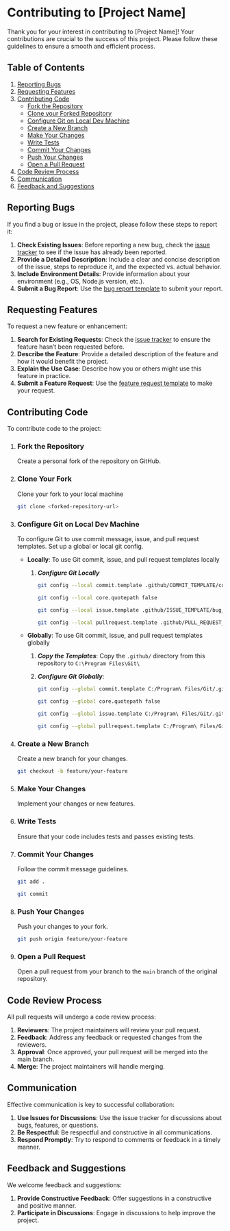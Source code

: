 # Contributing to [Project Name]

Thank you for your interest in contributing to [Project Name]! Your contributions are crucial to the success of this project. Please follow these guidelines to ensure a smooth and efficient process.

## Table of Contents

1. [Reporting Bugs](#reporting-bugs)
2. [Requesting Features](#requesting-features)
3. [Contributing Code](#contributing-code)
   - [Fork the Repository](#fork-the-repository)
   - [Clone your Forked Repository](#clone-your-fork)
   - [Configure Git on Local Dev Machine](#configure-git-on-local-dev-machine)
   - [Create a New Branch](#create-a-new-branch)
   - [Make Your Changes](#make-your-changes)
   - [Write Tests](#write-tests)
   - [Commit Your Changes](#commit-your-changes)
   - [Push Your Changes](#push-your-changes)
   - [Open a Pull Request](#open-a-pull-request)
4. [Code Review Process](#code-review-process)
5. [Communication](#communication)
6. [Feedback and Suggestions](#feedback-and-suggestions)

## Reporting Bugs

If you find a bug or issue in the project, please follow these steps to report it:

1. **Check Existing Issues**: Before reporting a new bug, check the [issue tracker](https://github.com/[your-username]/[repo-name]/issues) to see if the issue has already been reported.
2. **Provide a Detailed Description**: Include a clear and concise description of the issue, steps to reproduce it, and the expected vs. actual behavior.
3. **Include Environment Details**: Provide information about your environment (e.g., OS, Node.js version, etc.).
4. **Submit a Bug Report**: Use the [bug report template](../.github/ISSUE_TEMPLATE/bug_report_template.md) to submit your report.

## Requesting Features

To request a new feature or enhancement:

1. **Search for Existing Requests**: Check the [issue tracker](https://github.com/[your-username]/[repo-name]/issues) to ensure the feature hasn’t been requested before.
2. **Describe the Feature**: Provide a detailed description of the feature and how it would benefit the project.
3. **Explain the Use Case**: Describe how you or others might use this feature in practice.
4. **Submit a Feature Request**: Use the [feature request template](../.github/ISSUE_TEMPLATE/feature_request_template.md) to make your request.

## Contributing Code

To contribute code to the project:

1. ### **Fork the Repository**

   Create a personal fork of the repository on GitHub.

2. ### **Clone Your Fork**

   Clone your fork to your local machine

   ```bash
   git clone <forked-repository-url>
   ```

3. ### **Configure Git on Local Dev Machine**

   To configure Git to use commit message, issue, and pull request templates. Set up a global or local git config.

   - **Locally**: To use Git commit, issue, and pull request templates locally

     1. **_Configure Git Locally_**

        ```bash
        git config --local commit.template .github/COMMIT_TEMPLATE/commit_template.md
        ```

        ```bash
        git config --local core.quotepath false
        ```

        ```bash
        git config --local issue.template .github/ISSUE_TEMPLATE/bug_report_form.yml
        ```

        ```bash
        git config --local pullrequest.template .github/PULL_REQUEST_TEMPLATE/pull_request_template.md
        ```

   - **Globally**: To use Git commit, issue, and pull request templates globally

     1. **_Copy the Templates_**: Copy the `.github/` directory from this repository to `C:\Program Files\Git\`

     2. **_Configure Git Globally_**:

        ```bash
        git config --global commit.template C:/Program\ Files/Git/.github/COMMIT_TEMPLATE/commit_template.md
        ```

        ```bash
        git config --global core.quotepath false
        ```

        ```bash
        git config --global issue.template C:/Program\ Files/Git/.github/ISSUE_TEMPLATE/bug_report_form.yml
        ```

        ```bash
        git config --global pullrequest.template C:/Program\ Files/Git/.github/PULL_REQUEST_TEMPLATE/pull_request_template.md
        ```

4. ### **Create a New Branch**

   Create a new branch for your changes.

   ```bash
   git checkout -b feature/your-feature
   ```

5. ### **Make Your Changes**

   Implement your changes or new features.

6. ### **Write Tests**

   Ensure that your code includes tests and passes existing tests.

7. ### **Commit Your Changes**

   Follow the commit message guidelines.

   ```bash
   git add .
   ```

   ```bash
   git commit
   ```

8. ### **Push Your Changes**

   Push your changes to your fork.

   ```bash
   git push origin feature/your-feature
   ```

9. ### **Open a Pull Request**

   Open a pull request from your branch to the `main` branch of the original repository.

## Code Review Process

All pull requests will undergo a code review process:

1. **Reviewers**: The project maintainers will review your pull request.
2. **Feedback**: Address any feedback or requested changes from the reviewers.
3. **Approval**: Once approved, your pull request will be merged into the main branch.
4. **Merge**: The project maintainers will handle merging.

## Communication

Effective communication is key to successful collaboration:

1. **Use Issues for Discussions**: Use the issue tracker for discussions about bugs, features, or questions.
2. **Be Respectful**: Be respectful and constructive in all communications.
3. **Respond Promptly**: Try to respond to comments or feedback in a timely manner.

## Feedback and Suggestions

We welcome feedback and suggestions:

1. **Provide Constructive Feedback**: Offer suggestions in a constructive and positive manner.
2. **Participate in Discussions**: Engage in discussions to help improve the project.
